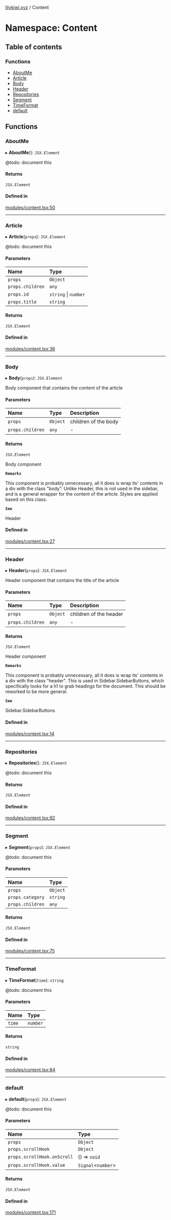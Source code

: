 [lilykiwi.xyz](../README.md) / Content

# Namespace: Content

## Table of contents

### Functions

- [AboutMe](Content.md#aboutme)
- [Article](Content.md#article)
- [Body](Content.md#body)
- [Header](Content.md#header)
- [Repositories](Content.md#repositories)
- [Segment](Content.md#segment)
- [TimeFormat](Content.md#timeformat)
- [default](Content.md#default)

## Functions

### AboutMe

▸ **AboutMe**(): `JSX.Element`

@todo: document this

#### Returns

`JSX.Element`

#### Defined in

[modules/content.tsx:50](https://github.com/lilykiwi/lilykiwi.xyz/blob/a5d9c24/src/modules/content.tsx#L50)

___

### Article

▸ **Article**(`props`): `JSX.Element`

@todo: document this

#### Parameters

| Name | Type |
| :------ | :------ |
| `props` | `Object` |
| `props.children` | `any` |
| `props.id` | `string` \| `number` |
| `props.title` | `string` |

#### Returns

`JSX.Element`

#### Defined in

[modules/content.tsx:36](https://github.com/lilykiwi/lilykiwi.xyz/blob/a5d9c24/src/modules/content.tsx#L36)

___

### Body

▸ **Body**(`props`): `JSX.Element`

Body component that contains the content of the article

#### Parameters

| Name | Type | Description |
| :------ | :------ | :------ |
| `props` | `Object` | children of the body |
| `props.children` | `any` | - |

#### Returns

`JSX.Element`

Body component

**`Remarks`**

This component is probably unnecessary, all it does is wrap its' contents in a div with the class "body". Unlike Header, this is not used in the sidebar, and is a general wrapper for the content of the article. Styles are applied based on this class.

**`See`**

Header

#### Defined in

[modules/content.tsx:27](https://github.com/lilykiwi/lilykiwi.xyz/blob/a5d9c24/src/modules/content.tsx#L27)

___

### Header

▸ **Header**(`props`): `JSX.Element`

Header component that contains the title of the article

#### Parameters

| Name | Type | Description |
| :------ | :------ | :------ |
| `props` | `Object` | children of the header |
| `props.children` | `any` | - |

#### Returns

`JSX.Element`

Header component

**`Remarks`**

This component is probably unnecessary, all it does is wrap its' contents in a div with the class "header". This is used in Sidebar.SidebarButtons, which specifically looks for a h1 to grab headings for the document. This should be reworked to be more general.

**`See`**

Sidebar.SidebarButtons

#### Defined in

[modules/content.tsx:14](https://github.com/lilykiwi/lilykiwi.xyz/blob/a5d9c24/src/modules/content.tsx#L14)

___

### Repositories

▸ **Repositories**(): `JSX.Element`

@todo: document this

#### Returns

`JSX.Element`

#### Defined in

[modules/content.tsx:92](https://github.com/lilykiwi/lilykiwi.xyz/blob/a5d9c24/src/modules/content.tsx#L92)

___

### Segment

▸ **Segment**(`props`): `JSX.Element`

@todo: document this

#### Parameters

| Name | Type |
| :------ | :------ |
| `props` | `Object` |
| `props.category` | `string` |
| `props.children` | `any` |

#### Returns

`JSX.Element`

#### Defined in

[modules/content.tsx:75](https://github.com/lilykiwi/lilykiwi.xyz/blob/a5d9c24/src/modules/content.tsx#L75)

___

### TimeFormat

▸ **TimeFormat**(`time`): `string`

@todo: document this

#### Parameters

| Name | Type |
| :------ | :------ |
| `time` | `number` |

#### Returns

`string`

#### Defined in

[modules/content.tsx:84](https://github.com/lilykiwi/lilykiwi.xyz/blob/a5d9c24/src/modules/content.tsx#L84)

___

### default

▸ **default**(`props`): `JSX.Element`

@todo: document this

#### Parameters

| Name | Type |
| :------ | :------ |
| `props` | `Object` |
| `props.scrollHook` | `Object` |
| `props.scrollHook.onScroll` | () => `void` |
| `props.scrollHook.value` | `Signal`<`number`\> |

#### Returns

`JSX.Element`

#### Defined in

[modules/content.tsx:171](https://github.com/lilykiwi/lilykiwi.xyz/blob/a5d9c24/src/modules/content.tsx#L171)
